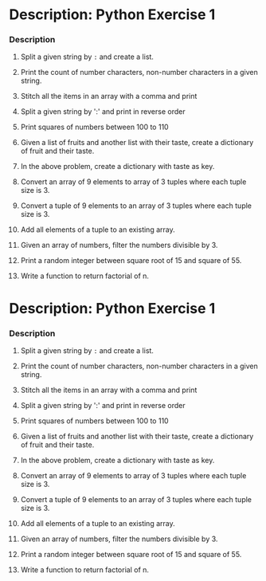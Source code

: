 # Description: Python Exercise 1

### Description
1. Split a given string by `:` and create a list.

1. Print the count of number characters, non-number characters in a given string.

1. Stitch all the items in an array with a comma and print

1. Split a given string by ':' and print in reverse order

1. Print squares of numbers between 100 to 110

1. Given a list of fruits and another list with their taste, create a dictionary of fruit and their taste.

1. In the above problem, create a dictionary with taste as key. 

1. Convert an array of 9 elements to array of 3 tuples where each tuple size is 3. 

1. Convert a tuple of 9 elements to an array of 3 tuples where each tuple size is 3.

1. Add all elements of a tuple to an existing array.

1. Given an array of numbers, filter the numbers divisible by 3.

1. Print a random integer between square root of 15 and square of 55.

1. Write a function to return factorial of n.


# Description: Python Exercise 1

### Description
1. Split a given string by `:` and create a list.

1. Print the count of number characters, non-number characters in a given string.

1. Stitch all the items in an array with a comma and print

1. Split a given string by ':' and print in reverse order

1. Print squares of numbers between 100 to 110

1. Given a list of fruits and another list with their taste, create a dictionary of fruit and their taste.

1. In the above problem, create a dictionary with taste as key. 

1. Convert an array of 9 elements to array of 3 tuples where each tuple size is 3. 

1. Convert a tuple of 9 elements to an array of 3 tuples where each tuple size is 3.

1. Add all elements of a tuple to an existing array.

1. Given an array of numbers, filter the numbers divisible by 3.

1. Print a random integer between square root of 15 and square of 55.

1. Write a function to return factorial of n.

